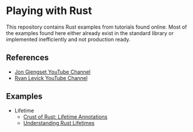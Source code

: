# Playing with Rust

This repository contains Rust examples from tutorials found online.  Most of 
the examples found here either already exist in the standard library or 
implemented inefficiently and not production ready.

## References 

- [Jon Gjengset YouTube Channel](https://www.youtube.com/channel/UC_iD0xppBwwsrM9DegC5cQQ)
- [Ryan Levick YouTube Channel](https://www.youtube.com/c/RyanLevicksVideos)

## Examples

- Lifetime
  - [Crust of Rust: Lifetime Annotations](str-split/README.md)
  - [Understanding Rust Lifetimes](lifetime/README.md)
